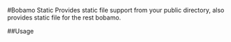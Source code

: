 #Bobamo Static
Provides static file support from your public directory, also provides static file for the rest bobamo.

##Usage
